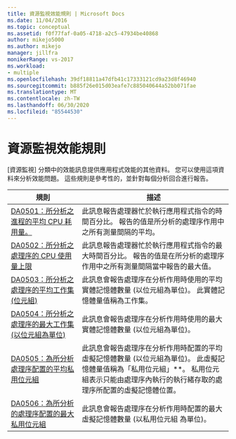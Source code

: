 ```yaml
---
title: 資源監視效能規則 | Microsoft Docs
ms.date: 11/04/2016
ms.topic: conceptual
ms.assetid: f0f77faf-0a05-4718-a2c5-47934be40868
author: mikejo5000
ms.author: mikejo
manager: jillfra
monikerRange: vs-2017
ms.workload:
- multiple
ms.openlocfilehash: 39df18811a47dfb41c17333121cd9a23d8f46940
ms.sourcegitcommit: b885f26e015d03eafe7c885040644a52bb071fae
ms.translationtype: MT
ms.contentlocale: zh-TW
ms.lasthandoff: 06/30/2020
ms.locfileid: "85544530"
---
```

# <a name="resource-monitoring-performance-rules"></a>資源監視效能規則
[資源監視] 分類中的效能訊息提供應用程式效能的其他資料。 您可以使用這項資料來分析效能問題。 這些規則是參考性的，並針對每個分析回合進行報告。

|規則|描述|
|-|-|
|[DA0501：所分析之進程的平均 CPU 耗用量。](../profiling/da0501-average-cpu-consumption-by-the-process-being-profiled.md)|此訊息報告處理器忙於執行應用程式指令的時間百分比。 報告的值是所分析的處理序作用中之所有測量間隔的平均。|
|[DA0502：所分析之處理序的 CPU 使用量上限](../profiling/da0502-maximum-cpu-consumption-by-the-process-being-profiled.md)|此訊息報告處理器忙於執行應用程式指令的最大時間百分比。 報告的值是在所分析的處理序作用中之所有測量間隔當中報告的最大值。|
|[DA0503：所分析之處理序的平均工作集 (位元組)](../profiling/da0503-average-working-set-in-bytes-for-the-process-being-profiled.md)|此訊息會報告處理序在分析作用時使用的平均實體記憶體數量 (以位元組為單位)。 此實體記憶體量值稱為工作集。|
|[DA0504：所分析之處理序的最大工作集 (以位元組為單位)](../profiling/da0504-maximum-working-set-in-bytes-for-the-process-being-profiled.md)|此訊息會報告處理序在分析作用時使用的最大實體記憶體數量 (以位元組為單位)。|
|[DA0505：為所分析處理序配置的平均私用位元組](../profiling/da0505-average-private-bytes-allocated-for-the-process-being-profiled.md)|此訊息會報告處理序在分析作用時配置的平均虛擬記憶體數量 (以位元組為單位)。 此虛擬記憶體量值稱為「私用位元組」**。 私用位元組表示只能由處理序內執行的執行緒存取的處理序所配置的虛擬記憶體位置。|
|[DA0506：為所分析的處理序配置的最大私用位元組](../profiling/da0506-maximum-private-bytes-allocated-for-the-process-being-profiled.md)|此訊息會報告處理序在分析作用時配置的最大虛擬記憶體數量 (以私用位元組 為單位)。|

